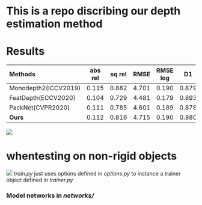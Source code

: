 # This is a repo discribing our depth estimation method
# Results

| Methods    | abs rel | sq rel | RMSE  | RMSE log | D1 |
| :----------- | :-----: | :----: | :---: | :------: | :--------: |
| Monodepth2(ICCV2019) | 0.115   | 0.882  | 4.701 | 0.190    | 0.879      |
| FeatDepth(ECCV2020) | 0.104 | 0.729 | 4.481 | 0.179 | 0.893|
| PackNet(CVPR2020) | 0.111 | 0.785 | 4.601 | 0.189 | 0.878 |
| **Ours** | 0.112 | 0.816 | 4.715 | 0.190 | 0.880 |

![](demo1.gif)
# whentesting on non-rigid objects
![](pedestrians.gif)
*train.py* just uses options defined in *options.py* to instance a trainer object defined in *trainer.py*
### Model networks in *networks/*

